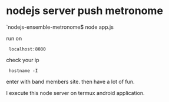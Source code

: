 # nodejs server push metronome

`nodejs-ensemble-metronome$ node app.js

run on 

` localhost:8080`

check your ip 

` hostname -I`

enter with band members site. then have a lot of fun.

I execute this node server on termux android application.